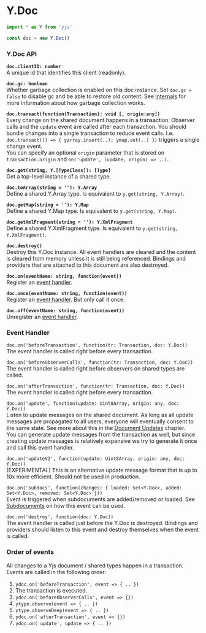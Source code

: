 # Y.Doc



```javascript
import * as Y from 'yjs'

const doc = new Y.Doc()
```

### Y.Doc API

**`doc.clientID: number`**   
    A unique id that identifies this client \(readonly\).

**`doc.gc: boolean`**   
     Whether garbage collection is enabled on this doc instance. Set `doc.gc = false` to disable gc and be able to restore old content. See [Internals](internals.md) for more information about how garbage collection works.

**`doc.transact(function(Transaction): void [, origin:any])`**   
    Every change on the shared document happens in a transaction. Observer calls and the `update` event are called after each transaction. You should bundle changes into a single transaction to reduce event calls. I.e. `doc.transact(() => { yarray.insert(..); ymap.set(..) })` triggers a single change event.  
You can specify an optional `origin` parameter that is stored on `transaction.origin` and `on('update', (update, origin) => ..)`.

**`doc.get(string, Y.[TypeClass]): [Type]`**  
    Get a top-level instance of a shared type.

**`doc.toArray(string = ''): Y.Array`**  
    Define a shared Y.Array type. Is equivalent to `y.get(string, Y.Array)`.

**`doc.getMap(string = ''): Y.Map`**  
    Define a shared Y.Map type. Is equivalent to `y.get(string, Y.Map)`.

**`doc.getXmlFragment(string = ''): Y.XmlFragment`**  
    Define a shared Y.XmlFragment type. Is equivalent to `y.get(string, Y.XmlFragment)`.

**`doc.destroy()`**  
    Destroy this Y.Doc instance. All event handlers are cleared and the content is cleared from memory unless it is still being referenced. Bindings and providers that are attached to this document are also destroyed.

**`doc.on(eventName: string, function(event))`**  
    Register an [event handler](y.doc.md#event-handler).

**`doc.once(eventName: string, function(event))`**  
    Register an [event handler](y.doc.md#event-handler). But only call it once.

**`doc.off(eventName: string, function(event))`**  
    Unregister an [event handler](y.doc.md#event-handler).

### Event Handler

`doc.on('beforeTransaction', function(tr: Transaction, doc: Y.Doc))`  
    The event handler is called right before every transaction. 

`doc.on('beforeObserverCalls', function(tr: Transaction, doc: Y.Doc))`  
    The event handler is called right before observers on shared types are called.

`doc.on('afterTransaction', function(tr: Transaction, doc: Y.Doc))`  
    The event handler is called right before every transaction. 

`doc.on('update', function(update: Uint8Array, origin: any, doc: Y.Doc))`  
    Listen to update messages on the shared document. As long as all update messages are propagated to all users, everyone will eventually consent to the same state. See more about this in the [Document Updates](document-updates.md) chapter.  
    You can generate update messages from the transaction as well, but since creating update messages is relatively expensive we try to generate it once and call this event handler.

`doc.on('updateV2', function(update: Uint8Array, origin: any, doc: Y.Doc))`  
    \(EXPERIMENTAL\) This is an alternative update message format that is up to 10x more efficient. Should not be used in production.

`doc.on('subdocs', function(changes: { loaded: Set<Y.Doc>, added: Set<Y.Doc>, removed: Set<Y.Doc> }))`  
    Event is triggered when subdocuments are added/removed or loaded. See [Subdocuments](subdocuments.md) on how this event can be used. 

`doc.on('destroy', function(doc: Y.Doc))`  
    The event handler is called just before the Y.Doc is destroyed. Bindings and providers should listen to this event and destroy themselves when the event is called.

### Order of events

All changes to a Yjs document / shared types happen in a transaction. Events are called in the following order:

1. `ydoc.on('beforeTransaction', event => { .. })`
2. The transaction is executed.
3. `ydoc.on('beforeObserverCalls', event => {})`
4. `ytype.observe(event => { .. })` 
5. `ytype.observeDeep(event => { .. })` 
6. `ydoc.on('afterTransaction', event => {})` 
7. `ydoc.on('update', update => { .. })` 

